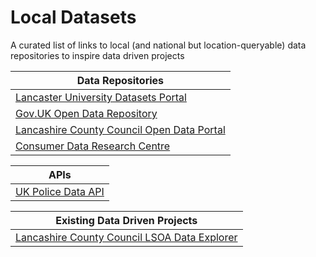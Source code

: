 # Local Datasets
A curated list of links to local (and national but location-queryable) data repositories to inspire data driven projects

| Data Repositories  | 
| ------------- |
| [Lancaster University Datasets Portal](http://www.research.lancs.ac.uk/portal/en/datasets/search.html?search=lancaster&uri=) |
| [Gov.UK Open Data Repository](https://data.gov.uk/search?q=Lancaster) |
| [Lancashire County Council Open Data Portal](https://lis.lancashire.gov.uk/?page=1&keywords=&category=&dataprovider=&format=&date=) |
| [Consumer Data Research Centre](https://data.cdrc.ac.uk/dataset?q=lancaster&sort=score+desc%2C+metadata_modified+desc)|

| APIs | 
| ------------- |
| [UK Police Data API](https://data.police.uk/docs/) |

| Existing Data Driven Projects |
| ------------- |
| [Lancashire County Council LSOA Data Explorer](http://dashboards.instantatlas.com/viewer/report?appid=40cb24a7767648ad989902947f2cbae2&authid=8SEcten4hkiVezMy)|
